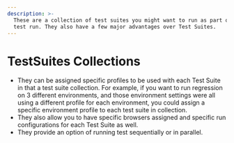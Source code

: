 ```yaml
---
description: >-
  These are a collection of test suites you might want to run as part of one
  test run. They also have a few major advantages over Test Suites.
---
```


# TestSuites Collections

* They can be assigned specific profiles to be used with each Test Suite in that a test suite collection. For example, if you want to run regression on 3 different environments, and those environment settings were all using a different profile for each environment, you could assign a specific environment profile to each test suite in collection. 
* They also allow you to have specific browsers assigned and specific run configurations for each Test Suite as well. 
* They provide an option of running test sequentially or in parallel.



